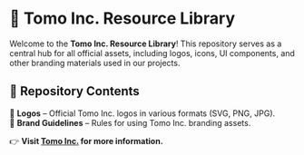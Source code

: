 # 📁 Tomo Inc. Resource Library  

Welcome to the **Tomo Inc. Resource Library**! This repository serves as a central hub for all official assets, including logos, icons, UI components, and other branding materials used in our projects.  

## 📌 Repository Contents  
🔹 **Logos** – Official Tomo Inc. logos in various formats (SVG, PNG, JPG).  
🔹 **Brand Guidelines** – Rules for using Tomo Inc. branding assets.  

👉 **Visit [Tomo Inc.](https://tomo.inc/) for more information.**  


